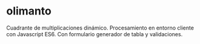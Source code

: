 # olimanto
Cuadrante de multiplicaciones dinámico. Procesamiento en entorno cliente con Javascript ES6. Con formulario generador de tabla y validaciones.
